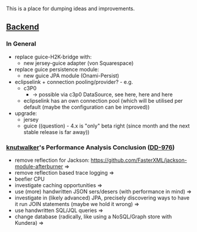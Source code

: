 This is a place for dumping ideas and improvements.

## [Backend](https://github.com/dswarm/dswarm)

### In General

- replace guice-H2K-bridge with:
  - new jersey-guice adapter (von Squarespace)
- replace guice persistence module:
  - new guice JPA module (Onami-Persist)
- eclipselink + connection pooling/provider? - e.g.
  - c3P0
    - -> possible via c3p0 DataSource, see here, here and here
  - eclipselink has an own connection pool (which will be utilised per default (maybe the configuration can be improved))
- upgrade:
  - jersey
  - guice ((question) - 4.x is "only" beta right (since month and the next stable release is far away))

### [knutwalker](https://github.com/knutwalker)'s Performance Analysis Conclusion ([DD-976](https://jira.slub-dresden.de/browse/DD-976))

- remove reflection for Jackson: https://github.com/FasterXML/jackson-module-afterburner =>
- remove reflection based trace logging =>
- beefier CPU
- investigate caching opportunities =>
- use (more) handwritten JSON sers/desers (with performance in mind) =>
- investigate in (likely advanced) JPA, precisely discovering ways to have it run JOIN statements (maybe we hold it wrong) =>
- use handwritten SQL/JQL queries =>
- change database (radically, like using a NoSQL/Graph store with Kundera) => 

